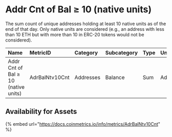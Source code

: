 # Addr Cnt of Bal ≥ 10 \(native units\)

The sum count of unique addresses holding at least 10 native units as of the end of that day. Only native units are considered \(e.g., an address with less than 10 ETH but with more than 10 in ERC-20 tokens would not be considered\).

| Name | MetricID | Category | Subcategory | Type | Unit | Interval |
| :--- | :--- | :--- | :--- | :--- | :--- | :--- |
| Addr Cnt of Bal ≥ 10 \(native units\) | AdrBalNtv10Cnt | Addresses | Balance | Sum | Addresses | 1 day |

## Availability for Assets

{% embed url="https://docs.coinmetrics.io/info/metrics/AdrBalNtv10Cnt" %}



